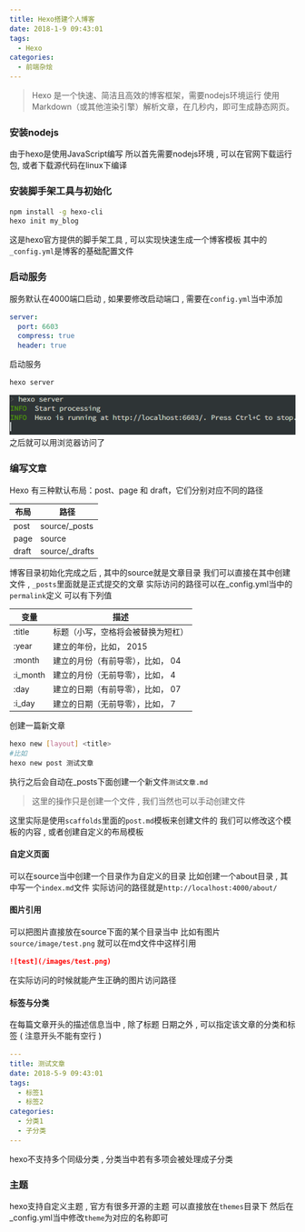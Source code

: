 ```yaml
---
title: Hexo搭建个人博客
date: 2018-1-9 09:43:01
tags: 
  - Hexo
categories: 
  - 前端杂烩
---
```


> Hexo 是一个快速、简洁且高效的博客框架，需要nodejs环境运行
使用 Markdown（或其他渲染引擎）解析文章，在几秒内，即可生成静态网页。

<!-- more -->
### 安装nodejs
由于hexo是使用JavaScript编写
所以首先需要nodejs环境 , 可以在官网下载运行包, 或者下载源代码在linux下编译

### 安装脚手架工具与初始化
```bash
npm install -g hexo-cli
hexo init my_blog
```
这是hexo官方提供的脚手架工具 , 可以实现快速生成一个博客模板
其中的`_config.yml`是博客的基础配置文件

### 启动服务
服务默认在4000端口启动 , 如果要修改启动端口 , 需要在`config.yml`当中添加
```yml
server:
  port: 6603
  compress: true
  header: true
```
启动服务
```bash
hexo server
```
![hexo server](/images/前端杂烩/hexo_server.png)
之后就可以用浏览器访问了

### 编写文章
Hexo 有三种默认布局：post、page 和 draft，它们分别对应不同的路径

| 布局 | 路径 |
|----|-----|
|post|source/_posts|
|page|source|
|draft|source/_drafts|

博客目录初始化完成之后 , 其中的source就是文章目录
我们可以直接在其中创建文件 , `_posts`里面就是正式提交的文章
实际访问的路径可以在_config.yml当中的`permalink`定义
可以有下列值

| 变量 | 描述 |
| -- | -- |
| :title | 标题（小写，空格将会被替换为短杠） |
| :year | 建立的年份，比如， 2015 |
| :month | 建立的月份（有前导零），比如， 04 |
| :i_month | 建立的月份（无前导零），比如， 4 |
| :day | 建立的日期（有前导零），比如， 07 |
| :i_day | 建立的日期（无前导零），比如， 7 |

创建一篇新文章
```bash
hexo new [layout] <title>
#比如
hexo new post 测试文章
```
执行之后会自动在_posts下面创建一个新文件`测试文章.md`
> 这里的操作只是创建一个文件 , 我们当然也可以手动创建文件

这里实际是使用`scaffolds`里面的`post.md`模板来创建文件的
我们可以修改这个模板的内容 , 或者创建自定义的布局模板


#### 自定义页面
可以在source当中创建一个目录作为自定义的目录
比如创建一个about目录 , 其中写一个`index.md`文件
实际访问的路径就是`http://localhost:4000/about/`

#### 图片引用
可以把图片直接放在source下面的某个目录当中
比如有图片`source/image/test.png`
就可以在md文件中这样引用
```markdown
![test](/images/test.png)
```
在实际访问的时候就能产生正确的图片访问路径

#### 标签与分类
在每篇文章开头的描述信息当中 , 除了标题 日期之外 , 可以指定该文章的分类和标签 ( 注意开头不能有空行 )
```yml
---
title: 测试文章
date: 2018-5-9 09:43:01
tags: 
  - 标签1
  - 标签2
categories: 
  - 分类1
  - 子分类
---
```
hexo不支持多个同级分类 , 分类当中若有多项会被处理成子分类

### 主题
hexo支持自定义主题 , 官方有很多开源的主题
可以直接放在`themes`目录下
然后在_config.yml当中修改`theme`为对应的名称即可